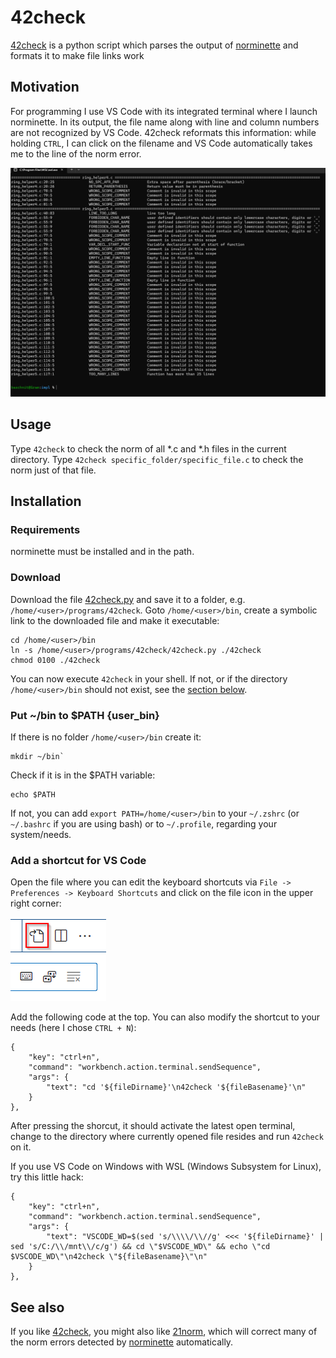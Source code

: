 42check
=======

[42check](http://github.com/baschni/42check) is a python script which parses the output of [norminette](http://github.com/norminette) and formats it to make file links work

## Motivation

For programming I use VS Code with its integrated terminal where I launch norminette. In its output, the file name along with line and column numbers are not recognized by VS Code. 42check reformats this information: while holding `CTRL`, I can click on the filename and VS Code automatically takes me to the line of the norm error.

![Screenshot of Output](README/Screenshot_Output_42check.png)

## Usage

Type `42check` to check the norm of all *.c and *.h files in the current directory. Type `42check specific_folder/specific_file.c` to check the norm just of that file.

## Installation

### Requirements

norminette must be installed and in the path.

### Download

Download the file [42check.py](http://github.com/baschni/42check/42check.py) and save it to a folder, e.g. `/home/<user>/programs/42check`. Goto `/home/<user>/bin`, create a  symbolic link to the downloaded file and make it executable:

```
cd /home/<user>/bin
ln -s /home/<user>/programs/42check/42check.py ./42check
chmod 0100 ./42check
```

You can now execute `42check` in your shell. If not, or if the directory `/home/<user>/bin` should not exist, see the [section below](#custom_bin).

### Put ~/bin to $PATH {user_bin}

If there is no folder `/home/<user>/bin` create it:
```
mkdir ~/bin`
```
Check if it is  in the $PATH variable:
```
echo $PATH
```
If not, you can add `export PATH=/home/<user>/bin` to your `~/.zshrc` (or `~/.bashrc` if you are using bash) or to `~/.profile`, regarding your system/needs.

### Add a shortcut for VS Code

Open the file where you can edit the keyboard shortcuts via `File -> Preferences -> Keyboard Shortcuts` and click on the file icon in the upper right corner:

![Button to open Keyboard Shorcuts file in VS Code](README/VSCode_Edit_Keyboard_Shortcuts_File.png)

Add the following code at the top. You can also modify the shortcut to your needs (here I chose `CTRL + N`):
```
{
	"key": "ctrl+n",
	"command": "workbench.action.terminal.sendSequence",
	"args": {
		"text": "cd '${fileDirname}'\n42check '${fileBasename}'\n"
	}
},
```
After pressing the shorcut, it should activate the latest open terminal, change to the directory where currently opened file resides and run `42check` on it.

If you use VS Code on Windows with WSL (Windows Subsystem for Linux), try this little hack:
```
{
	"key": "ctrl+n",
	"command": "workbench.action.terminal.sendSequence",
	"args": {
		"text": "VSCODE_WD=$(sed 's/\\\\/\\//g' <<< '${fileDirname}' | sed 's/C:/\\/mnt\\/c/g') && cd \"$VSCODE_WD\" && echo \"cd $VSCODE_WD\"\n42check \"${fileBasename}\"\n"
	}
},
```

## See also

If you like [42check](http://github.com/baschni/42check), you might also like [21norm](http://github.com/baschni/21norm), which will correct many of the norm errors detected by [norminette](http://github.com/norminette) automatically.